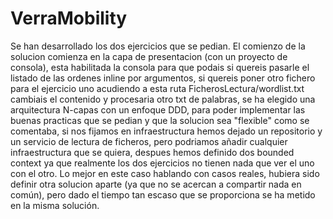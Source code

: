 # VerraMobility

Se han desarrollado los dos ejercicios que se pedian.
El comienzo de la solucion comienza en la capa de presentacion (con un proyecto de consola), esta habilitada la consola para que podais si quereis 
pasarle el listado de las ordenes inline por argumentos, si quereis poner otro fichero para el ejercicio uno acudiendo a esta ruta FicherosLectura/wordlist.txt 
cambiais el contenido y procesaria otro txt de palabras, se ha elegido una arquitectura N-capas con un enfoque DDD, para poder implementar las buenas practicas 
que se pedian y que la solucion sea "flexible" como se comentaba, si nos fijamos en infraestructura hemos dejado un repositorio y un servicio de lectura de ficheros, 
pero podriamos añadir cualquier infraestructura que se quiera, despues hemos definido dos bounded context ya que realmente los dos ejercicios no tienen nada que ver el uno con el otro.
Lo mejor en este caso hablando con casos reales, hubiera sido definir otra solucion aparte (ya que no se acercan a compartir nada en común), pero dado el tiempo 
tan escaso que se proporciona se ha metido en la misma solución.
